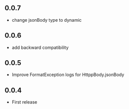 ## 0.0.7

* change jsonBody type to dynamic

## 0.0.6

* add backward compatibility 

## 0.0.5

* Improve FormatException logs for HttppBody.jsonBody

## 0.0.4

* First release
